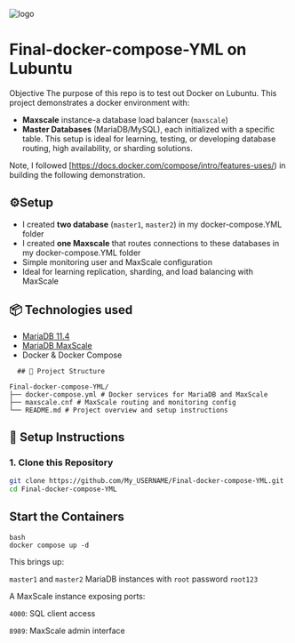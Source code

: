 ![logo](https://products.containerize.com/devops/compose/header_image.png)

# Final-docker-compose-YML on Lubuntu
Objective
The purpose of this repo is to test out Docker on Lubuntu. This project demonstrates a docker environment with:
*  **Maxscale** instance-a database load balancer (`maxscale`)
* **Master Databases** (MariaDB/MySQL), each initialized with a specific table.
  This setup is ideal for learning, testing, or developing database routing, high availability, or sharding solutions.

Note, I followed [https://docs.docker.com/compose/intro/features-uses/) in building the following demonstration.

## ⚙️Setup


* I created **two database** (`master1`, `master2`) in my docker-compose.YML folder
* I created **one Maxscale** that routes connections to these databases in my docker-compose.YML folder
* Simple monitoring user and MaxScale configuration
* Ideal for learning replication, sharding, and load balancing with MaxScale

## 📦 Technologies used

- [MariaDB 11.4](https://mariadb.com/docs/maxscale/other-maxscale-versions/mariadb-maxscale-25/maxscale-25-tutorials/mariadb-maxscale-25-simple-sharding-with-two-servers)
- [MariaDB MaxScale](https://mariadb.com/products/technology/maxscale/)
- Docker & Docker Compose

```
  ## 📁 Project Structure

Final-docker-compose-YML/
├── docker-compose.yml # Docker services for MariaDB and MaxScale
├── maxscale.cnf # MaxScale routing and monitoring config
└── README.md # Project overview and setup instructions
```

## 🚀 Setup Instructions

### 1. Clone this Repository

```bash
git clone https://github.com/My_USERNAME/Final-docker-compose-YML.git
cd Final-docker-compose-YML
```
## Start the Containers

```
bash
docker compose up -d
```

This brings up:

`master1` and `master2` MariaDB instances with `root` password `root123`

A MaxScale instance exposing ports:

`4000`: SQL client access

`8989`: MaxScale admin interface
